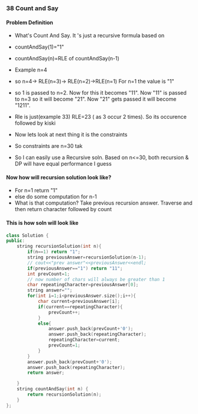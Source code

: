 ### 38 Count and Say
#### Problem Definition
- What's Count And Say. It 's just a recursive formula based on
- countAndSay(1)="1"
- countAndSay(n)=RLE of countAndSay(n-1)
- Example n=4
- so n=4-> RLE(n=3)-> RLE(n=2)->RLE(n=1) For n=1 the value is "1"
- so 1 is passed to n=2. Now for this it becomes "11". Now "11" is passed to n=3 so it will become "21". Now "21" gets passed it will become "1211". 
- Rle is just(example 33) RLE=23 ( as 3 occur 2 times). So its occurence followed by kiski

- Now lets look at next thing it is the constraints
- So constraints are n=30 tak
- So I can easily use a Recursive soln. Based on n<=30, both recursion & DP will have equal performance I guess

#### Now how will recursion solution look like?
- For n=1 return "1"
- else do some computation for n-1
- What is that computation? Take previous recursion answer. Traverse and then return character followed by count

#### This is how soln will look like
```cpp
class Solution {
public:
    string recursionSolution(int n){
        if(n==1) return "1";
        string previousAnswer=recursionSolution(n-1);
        // cout<<"prev answer"<<previousAnswer<<endl;
        if(previousAnswer=="1") return "11";
        int prevCount=1;
        // now number of chars will always be greater than 1
        char repeatingCharacter=previousAnswer[0];
        string answer="";
        for(int i=1;i<previousAnswer.size();i++){
            char current=previousAnswer[i];
            if(current==repeatingCharacter){
                prevCount++;
            }
            else{
                answer.push_back(prevCount+'0');
                answer.push_back(repeatingCharacter);
                repeatingCharacter=current;
                prevCount=1;
            }
        }
        answer.push_back(prevCount+'0');
        answer.push_back(repeatingCharacter);
        return answer;

    }
    string countAndSay(int n) {
        return recursionSolution(n);
    }
};
```
